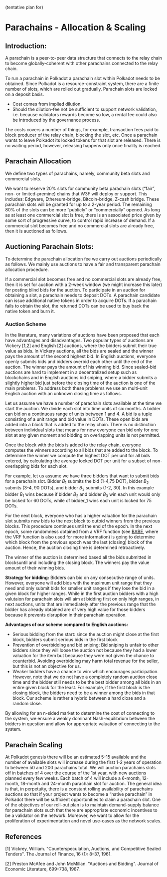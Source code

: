 (tentative plan for)

# Parachains - Allocation & Scaling

## Introduction:
A parachain is a peer-to-peer data structure that connects to the relay chain to become globally-coherent with other parachains connected to the relay chain.

To run a parachain in Polkadot a parachain slot within Polkadot needs to be obtained. Since Polkadot is a resource-constraint system, there are a finite number of slots, which are rolled out gradually. Parachain slots are locked on a deposit basis.
- Cost comes from implied dilution.
- Should the dilution-fee not be sufficient to support network validation, i.e. because validators rewards become so low, a rental fee could also be introduced by the governance process.

The costs covers a number of things, for example, transaction fees paid to block producer of the relay chain, blocking the slot, etc. Once a parachain wants to leave Polkadot its locked tokens for that slot are released. There is no waiting period, however, releasing happens only once finality is reached.

## Parachain Allocation

We define two types of parachains, namely, community beta slots and commercial slots. 

We want to reserve 20% slots for community beta parachain slots (“fair”, non- or limited-premine) chains that W3F will deploy or support. This includes: Edgware, Ethereum-bridge, Bitcoin-bridge, Z-cash bridge. These parachain slots will be granted for up to a 2-year period. The remaining 80% of the slots can be more “publicly” or “commercially” opened.
As long as at least one commercial slot is free, there is an associated price given by some sort of progressive curve, to control rapid increase of demand. If a commercial slot becomes free and no commercial slots are already free, then it is auctioned as follows.

## Auctioning Parachain Slots:

To determine the parachain allocation fee we carry out auctions periodically as follows. We mainly use auctions to have a fair and transparent parachain allocation procedure.

If a commercial slot becomes free and no commercial slots are already free, then it is set for auction with a 2-week window (we might increase this later) for posting blind bids for the auction. To participate in an auction for obtaining a slot, a parachain needs to deposit DOTs. A parachain candidate can issue additional native tokens in order to acquire DOTs. If a parachain fails to obtain the slot, the returned DOTs can be used to buy back the native token and burn it.

### Auction Scheme

In the literature, many variations of auctions have been proposed that each have advantages and disadvantages. Two popular types of auctions are Vickery [1,2] and English [2] auctions, where the bidders submit their true value as bids. In Vickery auctions, all the bids are sealed and the winner pays the amount of the second highest bid. In English auctions, everyone openly submits bids and bidders overbid each other until the end of the auction. The winner pays the amount of his winning bid. Since sealed-bid auctions are hard to implement in a decentralized setup such as blockchains and in English auctions bid sniping, where a bidder submits a slightly higher bid just before the closing time of the auction is one of the main problems. To address both these problems we use an multi-unit English auction with an unknown closing time as follows. 

Let us assume we have a number of parachain slots available at the time we start the auction. We divide each slot into time units of six months. A bidder can bid on a continuous range of units between 1 and 4. A bid is a tuple consisting of a unit range and bid value in DOTs. These open bids are added into a block that is added to the relay chain. There is no distinction between individual slots that means for now everyone can bid only for one slot at any given moment and bidding on overlapping units is not permitted.  

Once the block with the bids is added to the relay chain, everyone computes the winners according to all bids that are added to the block. To determine the winner we compute the highest DOT per unit for all bids entered, by calculating the average locked DOT per unit for a subset of non-overlapping bids for each slot. 

For example, let us assume we have three bidders that want to submit bids for a parachain slot. Bidder $B_1$ submits the bid (1-4,75 DOT), bidder $B_2$ submits (3-4, 90 DOTs), and bidder $B_3$ submits (1-2, 30). In this example bidder $B_1$ wins because if bidder $B_2$ and bidder $B_3$ win each unit would only be locked for 60 DOTs, while of bidder_1 wins each unit is locked for 75 DOTs. 

For the next block, everyone who has a higher valuation for the parachain slot submits new bids to the next block to outbid winners from the previous blocks. This procedure continues until the end of the epoch. In the next epoch, some randomness obtained from a VRF function (see [BABE](BABE/Babe.md), where the VRF function is also used for more information) is going to determine which block from the previous epoch was the last (closing) block of the auction. Hence, the auction closing time is determined retroactively. 

The winner of the auction is determined based all the bids submitted in blocksuntil and including the closing block. The winners pay the value amount of their winning bids. 

**Strategy for bidding:** 
Bidders can bid on any consecutive range of units. However, everyone will add bids with the maximum unit range that they need and only submit bids for smaller unit ranges if they lose the bid in a given block for higher ranges. While in the first auction bidders with a high valutaion for parachain slots will aim at bidding first on only high ranges, in next auctions, units that are immediately after the previous range that the bidder has already obtained are of very high value for those bidders because it prevents disruption in their parachain operation. 

**Advantages of our scheme compared to English auctions:**

- Serious bidding from the start: since the auction might close at the first block, bidders submit serious bids in the first block
- Prevention of overbidding and bid sniping: Bid sniping is unfair to other bidders since they will loose the auction not because they had a lower valuation for the item but because they were not given the chance to counterbid. Avoiding overbidding may harm total revenue for the seller, but this is not an objective for us.
- Weaker bidders have a chance to win: which encourages participation. However, note that we do not have a completely random auction close time and the bidder still needs to be the best bidder among all bids in an entire given block for the least. For example, if the first block is the closing block, the bidders need to be a winner among the bids in that block. Our scheme is rather a hybrid between a hard close and a random close. 

By allowing for an n-sided market to determine the cost of connecting to the system, we ensure a weakly dominant Nash-equilibrium between the bidders in question and allow for appropriate valuation of connecting to the system. 


## Parachain Scaling

At Polkadot genesis there will be an estimated 5-15 available and the number of available slots will increase during the first 1-2 years of operation to between 50 and 200 parachains total. 
We will auction parachains slots off in batches of 4 over the course of the 1st year, with new auctions planned every few weeks. Each batch of 4 will include a 6-month, 12-month, 18-month and 24-month parachain slot for auction. The general idea is that, in perpetuity, there is a constant rolling availability of parachains auctions so that if your project wants to become a “native parachain” in Polkadot there will be sufficient opportunities to claim a parachain slot.
One of the objectives of our roll-out plan is to maintain demand-supply balance for parachain slots such that there are appropriate economic incentives to be a validator on the network. Moreover, we want to allow for the proliferation of experimentation and novel use-cases as the network scales. 

## References

[1] Vickrey, William. "Counterspeculation, Auctions, and Competitive Sealed Tenders". The Journal of Finance, 16 (1): 8–37, 1961.

[2] Preston McAfee and John McMillan. "Auctions and Bidding". Journal of Economic Literature, 699–738, 1987.


